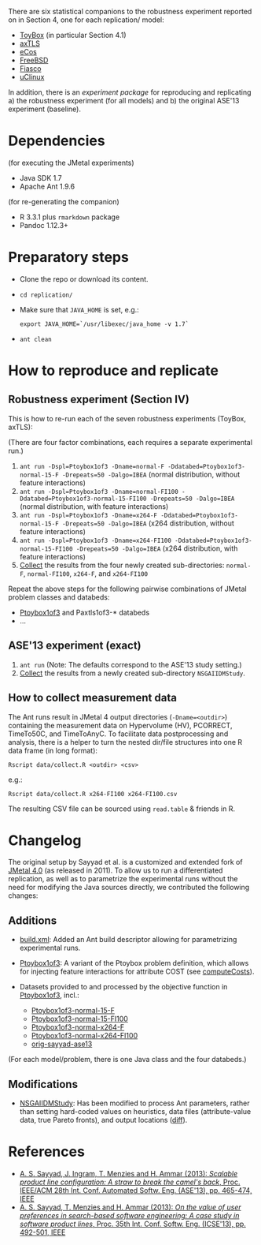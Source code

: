 There are six statistical companions to the robustness experiment
reported on in Section 4, one for each replication/ model:

* [ToyBox](data/Ptoybox1of3.md) (in particular Section 4.1)
* [axTLS](data/Paxtls1of3.md)
* [eCos](data/Pecos1of3.md)
* [FreeBSD](data/Pfreebsd1of3.md)
* [Fiasco](data/Pfiasco1of3.md)
* [uClinux](data/PuClinux1of3.md)

In addition, there is an _experiment package_ for reproducing and
replicating a) the robustness experiment (for all models) and b) the
original ASE'13 experiment (baseline).

# Dependencies

(for executing the JMetal experiments)
* Java SDK 1.7
* Apache Ant 1.9.6

(for re-generating the companion)
* R 3.3.1 plus `rmarkdown` package
* Pandoc 1.12.3+

# Preparatory steps

* Clone the repo or download its content.
* `cd replication/`
* Make sure that `JAVA_HOME` is set, e.g.:

  ```
  export JAVA_HOME=`/usr/libexec/java_home -v 1.7`
  ```
  
* `ant clean`

# How to reproduce and replicate

## Robustness experiment (Section IV)

This is how to re-run each of the seven robustness experiments
(ToyBox, axTLS):

(There are four factor combinations, each requires a separate experimental run.)

1. `ant run -Dspl=Ptoybox1of3 -Dname=normal-F -Ddatabed=Ptoybox1of3-normal-15-F -Drepeats=50 -Dalgo=IBEA` (normal distribution, without feature interactions)
2. `ant run -Dspl=Ptoybox1of3 -Dname=normal-FI100 -Ddatabed=Ptoybox1of3-normal-15-FI100 -Drepeats=50 -Dalgo=IBEA` (normal distribution, with feature interactions)
3. `ant run -Dspl=Ptoybox1of3 -Dname=x264-F -Ddatabed=Ptoybox1of3-normal-15-F -Drepeats=50 -Dalgo=IBEA` (x264 distribution, without feature interactions)
4. `ant run -Dspl=Ptoybox1of3 -Dname=x264-FI100 -Ddatabed=Ptoybox1of3-normal-15-FI100 -Drepeats=50 -Dalgo=IBEA` (x264 distribution, with feature interactions)
5. [Collect](#how-to-collect-measurement-data) the results from the
   four newly created sub-directories: `normal-F`, `normal-FI100`,
   `x264-F`, and `x264-FI100`

Repeat the above steps for the following pairwise combinations of JMetal problem
classes and databeds:

* [Ptoybox1of3](src/jmetal/problems/dimacs/Ptoybox1of3.java) and Paxtls1of3-* databeds
* ...

## ASE'13 experiment (exact)

1. `ant run` (Note: The defaults correspond to the ASE'13 study setting.)
2. [Collect](#how-to-collect-measurement-data) the results from a newly created sub-directory `NSGAIIDMStudy`.

## How to collect measurement data

The Ant runs result in JMetal 4 output directories (`-Dname=<outdir>`) containing the measurement data on Hypervolume (HV), PCORRECT, TimeTo50C, and TimeToAnyC. To facilitate data postprocessing and analysis, there is a helper to turn the nested dir/file structures into one R data frame (in long format):

`Rscript data/collect.R <outdir> <csv>`

e.g.:

`Rscript data/collect.R x264-FI100 x264-FI100.csv`

The resulting CSV file can be sourced using `read.table` & friends in R.

# Changelog

The original setup by Sayyad et al. is a customized and extended fork of [JMetal 4.0](https://sourceforge.net/projects/jmetal/files/jmetal.4.0.tar.gz) (as released in 2011). To allow us to run a differentiated replication, as well as to parametrize the experimental runs without the need for modifying the Java sources directly, we contributed the following changes:

## Additions
* [build.xml](build.xml): Added an Ant build descriptor allowing for parametrizing experimental runs.
* [Ptoybox1of3](src/jmetal/problems/dimacs/Ptoybox1of3.java): A variant of the Ptoybox problem definition, which allows for injecting feature interactions for attribute COST (see [computeCosts](src/jmetal/problems/dimacs/Ptoybox1of3.java#L155)).
* Datasets provided to and processed by the objective function in [Ptoybox1of3](src/jmetal/problems/dimacs/Ptoybox1of3.java), incl.:

  * [Ptoybox1of3-normal-15-F](src/attrs/1of3normal-15-F/)
  * [Ptoybox1of3-normal-15-FI100](src/attrs/1of3normal-15-FI100/)
  * [Ptoybox1of3-normal-x264-F](src/attrs/1of3x264-15-F/)
  * [Ptoybox1of3-normal-x264-FI100](src/attrs/1of3x264-15-FI100/)
  * [orig-sayyad-ase13](src/attrs/orig-sayyad-ase13/)

(For each model/problem, there is one Java class and the four databeds.)

## Modifications
* [NSGAIIDMStudy](src/jmetal/experiments/NSGAIIDMStudy.java): Has been modified to process Ant parameters, rather than setting hard-coded values on heuristics, data files (attribute-value data, true Pareto fronts), and output locations ([diff](https://github.com/mrcalvin/thor-avm/blame/master/replication/src/jmetal/experiments/NSGAIIDMStudy.java)).

# References

* [A. S. Sayyad, J. Ingram, T. Menzies and H. Ammar (2013): _Scalable product line configuration: A straw to break the camel's back_, Proc. IEEE/ACM 28th Int. Conf. Automated Softw. Eng. (ASE'13), pp. 465-474, IEEE](http://dx.doi.org/10.1109/ASE.2013.6693104)
* [A. S. Sayyad, T. Menzies and H. Ammar (2013): _On the value of user preferences in search-based software engineering: A case study in software product lines_, Proc. 35th Int. Conf. Softw. Eng. (ICSE'13), pp. 492-501, IEEE](http://dx.doi.org/10.1109/ICSE.2013.6606595)


